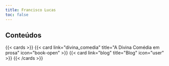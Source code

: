 ```yaml
---
title: Francisco Lucas
toc: false
---
```


## Conteúdos

{{< cards >}}
  {{< card link="divina_comedia" title="A Divina Comédia em prosa" icon="book-open" >}}
  {{< card link="blog" title="Blog" icon="user" >}}
{{< /cards >}}
